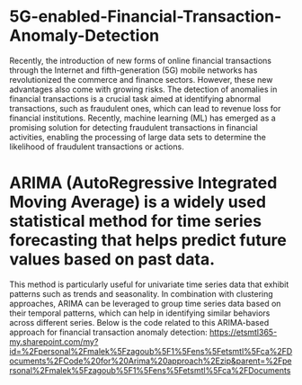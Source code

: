 # 5G-enabled-Financial-Transaction-Anomaly-Detection
Recently, the introduction of new forms of online financial transactions through the Internet and fifth-generation (5G) mobile networks has revolutionized the commerce and finance sectors. However, these new advantages also come with growing risks. The detection of anomalies in financial transactions is a crucial task aimed at identifying abnormal transactions, such as fraudulent ones, which can lead to revenue loss for financial institutions. Recently, machine learning (ML) has emerged as a promising solution for detecting fraudulent transactions in financial activities, enabling the processing of large data sets to determine the likelihood of fraudulent transactions or actions.

# ARIMA (AutoRegressive Integrated Moving Average) is a widely used statistical method for time series forecasting that helps predict future values based on past data.
This method is particularly useful for univariate time series data that exhibit patterns such as trends and seasonality. In combination with clustering approaches, ARIMA can be leveraged to group time series data based on their temporal patterns, which can help in identifying similar behaviors across different series. Below is the code related to this ARIMA-based approach for financial transaction anomaly detection:
https://etsmtl365-my.sharepoint.com/my?id=%2Fpersonal%2Fmalek%5Fzagoub%5F1%5Fens%5Fetsmtl%5Fca%2FDocuments%2FCode%20for%20Arima%20approach%2Ezip&parent=%2Fpersonal%2Fmalek%5Fzagoub%5F1%5Fens%5Fetsmtl%5Fca%2FDocuments
